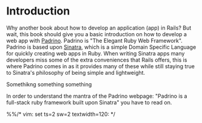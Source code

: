 # Introduction

Why another book about how to develop an application (app) in Rails? But wait, this book should give you a basic
introduction on how to develop a web app with [Padrino](http://www.padrinorb.com/ "Padrino"). Padrino is "The Elegant Ruby
Web Framework". Padrino is based upon [Sinatra](http://www.sinatrarb.com/ "Sinatra"), which is a simple Domain
Specific Language for quickly creating web apps in Ruby. When writing Sinatra apps many developers miss some of the
extra conveniences that Rails offers, this is where Padrino comes in as it provides many of these while still staying
true to Sinatra's philosophy of being simple and lightweight.

Somethikng something something


In order to understand the mantra of the Padrino webpage:
"Padrino is a full-stack ruby framework built upon Sinatra" you have to read on.

%%/* vim: set ts=2 sw=2 textwidth=120: */
